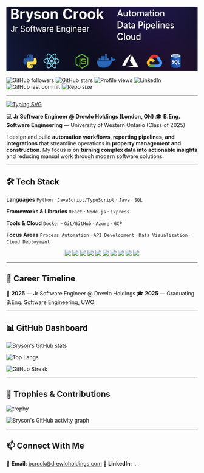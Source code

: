 ![Profile Banner](assets/ReadMe_Banner.png) <!-- Use the banner we made -->

<!-- Social & Info Badges -->

![GitHub followers](https://img.shields.io/github/followers/BrysonCrookDrewlo?style=social)
![GitHub stars](https://img.shields.io/github/stars/BrysonCrookDrewlo?style=social)
![Profile views](https://komarev.com/ghpvc/?username=BrysonCrookDrewlo\&color=blue)
![LinkedIn](https://img.shields.io/badge/LinkedIn-Connect-blue?logo=linkedin\&style=flat)
![GitHub last commit](https://img.shields.io/github/last-commit/BrysonCrookDrewlo/BrysonCrookDrewlo)
![Repo size](https://img.shields.io/github/repo-size/BrysonCrookDrewlo/BrysonCrookDrewlo)

---

<!-- Typing Animation -->

[![Typing SVG](https://readme-typing-svg.herokuapp.com?color=blue\&width=600\&lines=Jr+Software+Engineer;Automation+%7C+Data+Pipelines+%7C+Cloud;Always+Learning+%26+Building;Turning+Data+Into+Insights;Making+Workflows+Smarter)](https://git.io/typing-svg)

💻 **Jr Software Engineer @ Drewlo Holdings (London, ON)**
🎓 **B.Eng. Software Engineering** — University of Western Ontario (Class of 2025)

I design and build **automation workflows, reporting pipelines, and integrations** that streamline operations in **property management and construction**. My focus is on **turning complex data into actionable insights** and reducing manual work through modern software solutions.

---

## 🛠️ Tech Stack

**Languages**
`Python` · `JavaScript/TypeScript` · `Java` · `SQL`

**Frameworks & Libraries**
`React` · `Node.js` · `Express`

**Tools & Cloud**
`Docker` · `Git/GitHub` · `Azure` · `GCP`

**Focus Areas**
`Process Automation` · `API Development` · `Data Visualization` · `Cloud Deployment`

<p align="center">
  <img src="https://cdn.jsdelivr.net/gh/devicons/devicon/icons/python/python-original.svg" width="45"/>
  <img src="https://cdn.jsdelivr.net/gh/devicons/devicon/icons/javascript/javascript-original.svg" width="45"/>
  <img src="https://cdn.jsdelivr.net/gh/devicons/devicon/icons/typescript/typescript-original.svg" width="45"/>
  <img src="https://cdn.jsdelivr.net/gh/devicons/devicon/icons/java/java-original.svg" width="45"/>
  <img src="https://cdn.jsdelivr.net/gh/devicons/devicon/icons/react/react-original.svg" width="45"/>
  <img src="https://cdn.jsdelivr.net/gh/devicons/devicon/icons/nodejs/nodejs-original.svg" width="45"/>
  <img src="https://cdn.jsdelivr.net/gh/devicons/devicon/icons/docker/docker-original.svg" width="45"/>
  <img src="https://cdn.jsdelivr.net/gh/devicons/devicon/icons/git/git-original.svg" width="45"/>
  <img src="https://cdn.jsdelivr.net/gh/devicons/devicon/icons/azure/azure-original.svg" width="45"/>
  <img src="https://cdn.jsdelivr.net/gh/devicons/devicon/icons/googlecloud/googlecloud-original.svg" width="45"/>
</p>  

---

## 📅 Career Timeline

📍 **2025** — Jr Software Engineer @ Drewlo Holdings
🎓 **2025** — Graduating B.Eng. Software Engineering, UWO

---

## 📊 GitHub Dashboard

![Bryson's GitHub stats](https://github-readme-stats.vercel.app/api?username=BrysonCrookDrewlo\&show_icons=true\&theme=tokyonight)

![Top Langs](https://github-readme-stats.vercel.app/api/top-langs/?username=BrysonCrookDrewlo\&layout=compact\&theme=tokyonight)

![GitHub Streak](https://github-readme-streak-stats.herokuapp.com/?user=BrysonCrookDrewlo\&theme=tokyonight)

---

## 🏅 Trophies & Contributions

![trophy](https://github-profile-trophy.vercel.app/?username=BrysonCrookDrewlo\&theme=onestar\&row=1\&no-frame=true\&margin-w=15)

![Bryson's GitHub activity graph](https://github-readme-activity-graph.vercel.app/graph?username=BrysonCrookDrewlo\&theme=github)

---

## 📫 Connect With Me

📧 **Email**: [bcrook@drewloholdings.com](mailto:bcrook@drewloholdings.com)
💼 **LinkedIn**: *...*
